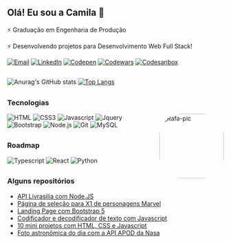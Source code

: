 ## Olá! Eu sou a Camila 👋

⚡ Graduação em Engenharia de Produção

⚡ Desenvolvendo projetos para Desenvolvimento Web Full Stack!



[![Email](https://img.shields.io/badge/Gmail-D14836?style=for-the-badge&logo=gmail&logoColor=white)](mailto:cxavier.reis@gmail.com)
[![LinkedIn](https://img.shields.io/badge/LinkedIn-0077B5?style=for-the-badge&logo=linkedin&logoColor=white)](https://www.linkedin.com/in/camila-reis-xavier)
[![Codepen](https://img.shields.io/badge/Codepen-000000?style=for-the-badge&logo=codepen&logoColor=white)](https://codepen.io/cxavier6)
[![Codewars](https://img.shields.io/badge/Codewars-B1361E?style=for-the-badge&logo=Codewars&logoColor=white)](https://www.codewars.com/users/cxavier6)
[![Codesanbox](https://img.shields.io/badge/Codesandbox-000000?style=for-the-badge&logo=CodeSandbox&logoColor=white)](https://codesandbox.io/u/cxavier6)

##

![Anurag's GitHub stats](https://github-readme-stats.vercel.app/api?username=cxavier6&show_icons=true&theme=aura)
[![Top Langs](https://github-readme-stats.vercel.app/api/top-langs/?username=anuraghazra&layout=compact&theme=aura)](https://github.com/cxavier6/github-readme-stats)

##

### Tecnologias

<div display: inline-block>
<img align="right" alt="Rafa-pic" height="150" style="border-radius:50px;" src="https://images3.alphacoders.com/882/882548.jpg">
</div>

![HTML](https://img.shields.io/badge/HTML5-E34F26?style=for-the-badge&logo=html5&logoColor=white)
![CSS3](https://img.shields.io/badge/CSS3-1572B6?style=for-the-badge&logo=css3&logoColor=white)
![Javascript](https://img.shields.io/badge/JavaScript-F7DF1E?style=for-the-badge&logo=javascript&logoColor=black)
![Jquery](https://img.shields.io/badge/jQuery-0769AD?style=for-the-badge&logo=jquery&logoColor=white)
![Bootstrap](https://img.shields.io/badge/Bootstrap-563D7C?style=for-the-badge&logo=bootstrap&logoColor=white)
![Node.js](https://img.shields.io/badge/Node.js-43853D?style=for-the-badge&logo=node.js&logoColor=white)
![Git](https://img.shields.io/badge/GIT-E44C30?style=for-the-badge&logo=git&logoColor=white)
![MySQL](https://img.shields.io/badge/MySQL-00000F?style=for-the-badge&logo=mysql&logoColor=white)


##

### Roadmap

![Typescript](https://img.shields.io/badge/TypeScript-007ACC?style=for-the-badge&logo=typescript&logoColor=white)
![React](https://img.shields.io/badge/React-20232A?style=for-the-badge&logo=react&logoColor=61DAFB)
![Python](https://img.shields.io/badge/Python-14354C?style=for-the-badge&logo=python&logoColor=white)

##

### Alguns repositórios

* [API Livrasilia com Node.JS](https://github.com/cxavier6/LivrasiliaAPI)
* [Página de seleção para X1 de personagens Marvel](https://github.com/cxavier6/projeto-marvel)
* [Landing Page com Bootstrap 5](https://github.com/cxavier6/qreate-bootstrap)
* [Codificador e decodificador de texto com Javascript](https://github.com/cxavier6/codificador-mensagem)
* [10 mini projetos com HTML, CSS e Javascript](https://github.com/cxavier6/10-mini-projetos)
* [Foto astronômica do dia com a API APOD da Nasa](https://github.com/cxavier6/apod-api)
